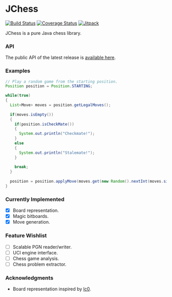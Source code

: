# JChess

[![Build Status](https://travis-ci.org/ddobbelaere/jchess.svg?branch=master)](https://travis-ci.org/ddobbelaere/jchess)
[![Coverage Status](https://coveralls.io/repos/github/ddobbelaere/jchess/badge.svg?branch=master)](https://coveralls.io/github/ddobbelaere/jchess?branch=master)
[![Jitpack](https://jitpack.io/v/ddobbelaere/jchess.svg)](https://jitpack.io/#ddobbelaere/jchess)

JChess is a pure Java chess library.

### API

The public API of the latest release is [available here](https://javadoc.jitpack.io/com/github/ddobbelaere/jchess/latest/javadoc/).

### Examples

```java
// Play a random game from the starting position.
Position position = Position.STARTING;

while(true)
{
  List<Move> moves = position.getLegalMoves();
  
  if(moves.isEmpty())
  {
    if(position.isCheckMate())
    {
      System.out.println("Checkmate!");
    }
    else
    {
      System.out.println("Stalemate!");
    }
    
    break;
  }
  
  position = position.applyMove(moves.get(new Random().nextInt(moves.size())));
}
```

### Currently Implemented

- [x] Board representation.
- [x] Magic bitboards.
- [x] Move generation.

### Feature Wishlist

- [ ] Scalable PGN reader/writer.
- [ ] UCI engine interface.
- [ ] Chess game analysis.
- [ ] Chess problem extractor.

### Acknowledgments

- Board representation inspired by [lc0](https://github.com/LeelaChessZero/lc0).
